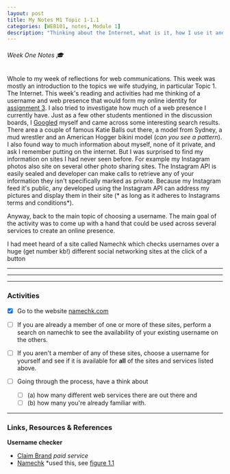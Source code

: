 ```yaml
---
layout: post
title: My Notes M1 Topic 1-1.1
categories: [WEB101, notes, Module 1]
description: "Thinking about the Internet, what is it, how I use it and how it has changed."
---
```

###### Week One Notes 🎓 

Whole to my week of reflections for web communications. This week was mostly an introduction to the topics we wife studying, in particular Topic 1. The Internet. 
This week's reading and activities had me thinking of a username and web presence that would form my online identity for [assignment 3](uni/web101/a3). I also tried to investigate how much of a web presence I currently have. Just as a few other students mentioned in the discussion boards, I [Googled](http://google.com) myself and came across some interesting search results. 
There area a couple of famous Katie Balls out there, a model from Sydney, a mud wrestler and an American Hogger bikini model (*can you see a pattern*). I also found way to much information about myself, none of it private, and ask I remember putting on the internet. But I was surprised to find my information on sites I had never seen before. For example my Instagram photos also site on several other photo sharing sites. The Instagram API is easily sealed and developer can make calls to retrieve any of your information they isn't specifically marked as private. Because my Instagram feed it's public, any developed using the Instagram API can address my pictures and display them in their site (* as long as it adheres to Instagrams terms and conditions*).

Anyway, back to the main topic of choosing a username. The main goal of the activity was to come up with a hand that could be used across several services to create an online presence.


I had meet heard of a site called Namechk which checks usernames over a huge (get number kb!) different social networking sites at the click of a button 


*********
*********
*********

### Activities

- [x] Go to the website [namechk.com](http://namechk.com)
- [ ] If you are already a member of one or more of these sites, perform a search on namechk to see the availability of your existing username on the others.
- [ ] If you aren't a member of any of these sites, choose a username for yourself and see if it is available for **all** of the sites and services listed above.


- [ ] Going through the process, have a think about
  - [ ] (a) how many different web services there are out there and
  - [ ] (b) how many you're already familiar with. 

---

### Links, Resources & References

**Username checker**
- [Claim Brand](http://www.claimbrand.com/) *paid service*
- [Namechk](http://namechk.com) *used this, see [figure 1.1](/uni/images/namechk-ss.png)

